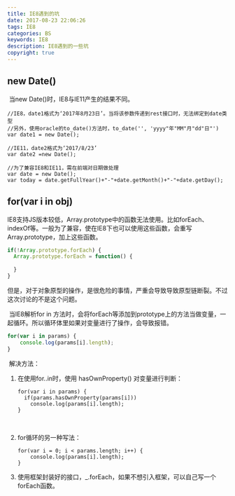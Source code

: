 ```yaml
---
title: IE8遇到的坑
date: 2017-08-23 22:06:26
tags: IE8
categories: BS
keywords: IE8
description: IE8遇到的一些坑
copyright: true
---
```


## new Date()

​	当new Date()时，IE8与IE11产生的结果不同。

```
//IE8，date1格式为‘2017年8月23日’。当将该参数传递到rest接口时，无法绑定到date类型
//另外，使用oracle的to_date()方法时，to_date('', 'yyyy"年"MM"月"dd"日"')
var date1 = new Date();

//IE11，date2格式为‘2017/8/23’
var date2 =new Date();

//为了兼容IE8和IE11，需在前端对日期做处理
var date = new Date();
var today = date.getFullYear()+"-"+date.getMonth()+"-"+date.getDay();
```

## for(var i in obj)

​	IE8支持JS版本较低，Array.prototype中的函数无法使用。比如forEach、indexOf等。一般为了兼容，使在IE8下也可以使用这些函数，会重写Array.prototype，加上这些函数。

```javascript
if(!Array.prototype.forEach) {
  Array.prototype.forEach = function() {
      
  }
}
```

​	但是，对于对象原型的操作，是很危险的事情，严重会导致导致原型链断裂。不过这次讨论的不是这个问题。

​	当IE8解析for in 方法时，会将forEach等添加到prototype上的方法当做变量，一起循环。所以循环体里如果对变量进行了操作，会导致报错。

```javascript
for(var i in params) {
    console.log(params[i].length);
}
```

​	解决方法：

1. 在使用for..in时，使用 hasOwnProperty() 对变量进行判断：

   ```
   for(var i in params) {
     if(params.hasOwnProperty(params[i]))
       console.log(params[i].length);
   }
   ```

   ​

2. for循环的另一种写法：

   ```
   for(var i = 0; i < params.length; i++) {
       console.log(params[i].length);
   }
   ```

3. 使用框架封装好的接口，_.forEach，如果不想引入框架，可以自己写一个forEach函数。

